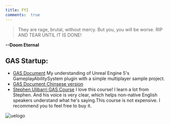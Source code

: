 ```yaml
---
title: FYI
comments:  true
---
```


>They are rage, brutal, without mercy. But you, you will be worse. RIP AND TEAR UNTIL IT IS DONE!

**--Doom Eternal**


## GAS Startup:

- [GAS Document](https://github.com/tranek/GASDocumentatio)  My understanding of Unreal Engine 5's GameplayAbilitySystem plugin with a simple multiplayer sample project.
- [GAS Document Chinsese version](https://github.com/BillEliot/GASDocumentation_Chinese)
- [Stephen Ulibarri GAS Course](https://www.udemy.com/course/unreal-engine-5-gas-top-down-rpg) I love this course! I learn a lot from Stephen. And his voice is very clear, which helps non-native English speakers understand what he's saying.This course is not expensive. I recommend you to feel free to buy it.

![uelogo](../assets/images/00_image-2.png)
